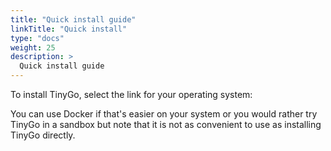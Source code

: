 ```yaml
---
title: "Quick install guide"
linkTitle: "Quick install"
type: "docs"
weight: 25
description: >
  Quick install guide
---
```


To install TinyGo, select the link for your operating system:

You can use Docker if that's easier on your system or you would rather try TinyGo in a sandbox but note that it is not as convenient to use as installing TinyGo directly.
